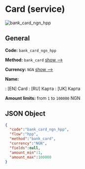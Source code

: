 
# Card (service) 
![bank_card_ngn_hpp](https://static.openfintech.io/payment_methods/bank_card_ngn_hpp/logo.svg?w=400&c=v0.59.26#w200)  

## General 
 
**Code:** `bank_card_ngn_hpp` 
 
**Method:** `bank_card` 
 [show -->](/payment-methods/bank_card/) 
 
**Currency:** `NGN` [show -->](/currencies/NGN/) 
 
**Name:** 
 
:	[EN] Card 
:	[RU] Карта 
:	[UK] Карта 
 
**Amount limits:** from `1` to `100000` NGN 

## JSON Object 

```json
{
  "code":"bank_card_ngn_hpp",
  "flow":"hpp",
  "method":"bank_card",
  "currency":"NGN",
  "fields":null,
  "amount_min":1,
  "amount_max":100000
}
```  
